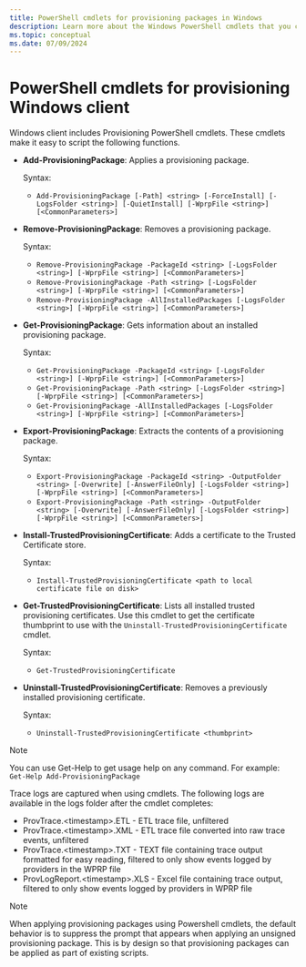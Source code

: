 ```yaml
---
title: PowerShell cmdlets for provisioning packages in Windows
description: Learn more about the Windows PowerShell cmdlets that you can use with Provisioning packages on Windows devices.
ms.topic: conceptual
ms.date: 07/09/2024
---
```


# PowerShell cmdlets for provisioning Windows client

Windows client includes Provisioning PowerShell cmdlets. These cmdlets make it easy to script the following functions.

- **Add-ProvisioningPackage**: Applies a provisioning package.

  Syntax:

  - `Add-ProvisioningPackage [-Path] <string> [-ForceInstall] [-LogsFolder <string>] [-QuietInstall] [-WprpFile <string>] [<CommonParameters>]`

- **Remove-ProvisioningPackage**: Removes a provisioning package.

  Syntax:

  - `Remove-ProvisioningPackage -PackageId <string> [-LogsFolder <string>] [-WprpFile <string>] [<CommonParameters>]`
  - `Remove-ProvisioningPackage -Path <string> [-LogsFolder <string>] [-WprpFile <string>] [<CommonParameters>]`
  - `Remove-ProvisioningPackage -AllInstalledPackages [-LogsFolder <string>] [-WprpFile <string>] [<CommonParameters>]`

- **Get-ProvisioningPackage**: Gets information about an installed provisioning package.

  Syntax:

  - `Get-ProvisioningPackage -PackageId <string> [-LogsFolder <string>] [-WprpFile <string>] [<CommonParameters>]`
  - `Get-ProvisioningPackage -Path <string> [-LogsFolder <string>] [-WprpFile <string>] [<CommonParameters>]`
  - `Get-ProvisioningPackage -AllInstalledPackages [-LogsFolder <string>] [-WprpFile <string>] [<CommonParameters>]`

- **Export-ProvisioningPackage**: Extracts the contents of a provisioning package.

  Syntax:

  - `Export-ProvisioningPackage -PackageId <string> -OutputFolder <string> [-Overwrite] [-AnswerFileOnly] [-LogsFolder <string>] [-WprpFile <string>] [<CommonParameters>]`
  - `Export-ProvisioningPackage -Path <string> -OutputFolder <string> [-Overwrite] [-AnswerFileOnly] [-LogsFolder <string>] [-WprpFile <string>] [<CommonParameters>]`

- **Install-TrustedProvisioningCertificate**: Adds a certificate to the Trusted Certificate store.

  Syntax:

  - `Install-TrustedProvisioningCertificate <path to local certificate file on disk>`

- **Get-TrustedProvisioningCertificate**: Lists all installed trusted provisioning certificates. Use this cmdlet to get the certificate thumbprint to use with the `Uninstall-TrustedProvisioningCertificate` cmdlet.

  Syntax:

  - `Get-TrustedProvisioningCertificate`

- **Uninstall-TrustedProvisioningCertificate**: Removes a previously installed provisioning certificate.

  Syntax:

  - `Uninstall-TrustedProvisioningCertificate <thumbprint>`

> [!NOTE]
> You can use Get-Help to get usage help on any command. For example: `Get-Help Add-ProvisioningPackage`

Trace logs are captured when using cmdlets. The following logs are available in the logs folder after the cmdlet completes:

- ProvTrace.&lt;timestamp&gt;.ETL - ETL trace file, unfiltered
- ProvTrace.&lt;timestamp&gt;.XML - ETL trace file converted into raw trace events, unfiltered
- ProvTrace.&lt;timestamp&gt;.TXT - TEXT file containing trace output formatted for easy reading, filtered to only show events logged by providers in the WPRP file
- ProvLogReport.&lt;timestamp&gt;.XLS - Excel file containing trace output, filtered to only show events logged by providers in WPRP file

> [!NOTE]
> When applying provisioning packages using Powershell cmdlets, the default behavior is to suppress the prompt that appears when applying an unsigned provisioning package. This is by design so that provisioning packages can be applied as part of existing scripts.
